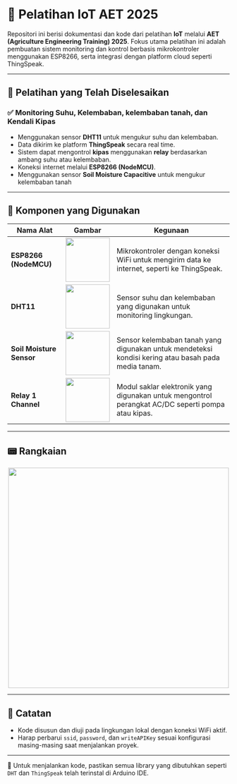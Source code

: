 # 📡 Pelatihan IoT AET 2025

Repositori ini berisi dokumentasi dan kode dari pelatihan **IoT** melalui **AET (Agriculture Engineering Training) 2025**. Fokus utama pelatihan ini adalah pembuatan sistem monitoring dan kontrol berbasis mikrokontroler menggunakan ESP8266, serta integrasi dengan platform cloud seperti ThingSpeak.

---

## 📘 Pelatihan yang Telah Diselesaikan

### ✅ Monitoring Suhu, Kelembaban, kelembaban tanah, dan Kendali Kipas

- Menggunakan sensor **DHT11** untuk mengukur suhu dan kelembaban.
- Data dikirim ke platform **ThingSpeak** secara real time.
- Sistem dapat mengontrol **kipas** menggunakan **relay** berdasarkan ambang suhu atau kelembaban.
- Koneksi internet melalui **ESP8266 (NodeMCU)**.
- Menggunakan sensor **Soil Moisture Capacitive** untuk mengukur kelembaban tanah
  
---

## 🧰 Komponen yang Digunakan

| Nama Alat             | Gambar | Kegunaan |
|-----------------------|--------|----------|
| **ESP8266 (NodeMCU)** | <img src="https://github.com/user-attachments/assets/cc9cc759-ca5a-4374-83e6-c7c4eb7fcb89" width="100"/> | Mikrokontroler dengan koneksi WiFi untuk mengirim data ke internet, seperti ke ThingSpeak. |
| **DHT11**             | <img src="https://github.com/user-attachments/assets/5675e142-3922-4eb5-aef7-15b5117bca85" width="100"/> | Sensor suhu dan kelembaban yang digunakan untuk monitoring lingkungan. |
| **Soil Moisture Sensor** | <img src="https://github.com/user-attachments/assets/d41ca34a-115d-4cbb-bf27-f0f46f6844b6" width="100"/> | Sensor kelembaban tanah yang digunakan untuk mendeteksi kondisi kering atau basah pada media tanam. |
| **Relay 1 Channel**   | <img src="https://github.com/user-attachments/assets/84d8ebb7-382d-4ba1-b30e-53f5011e9023" width="100"/> | Modul saklar elektronik yang digunakan untuk mengontrol perangkat AC/DC seperti pompa atau kipas. |

---

## 📟 Rangkaian

<p align="center">
  <img src="https://github.com/user-attachments/assets/1684347f-f586-42ca-a0fc-334d61cb8f0c" width="500"/>
</p>

---

## 📌 Catatan

- Kode disusun dan diuji pada lingkungan lokal dengan koneksi WiFi aktif.
- Harap perbarui `ssid`, `password`, dan `writeAPIKey` sesuai konfigurasi masing-masing saat menjalankan proyek.

---

📁 Untuk menjalankan kode, pastikan semua library yang dibutuhkan seperti `DHT` dan `ThingSpeak` telah terinstal di Arduino IDE.
